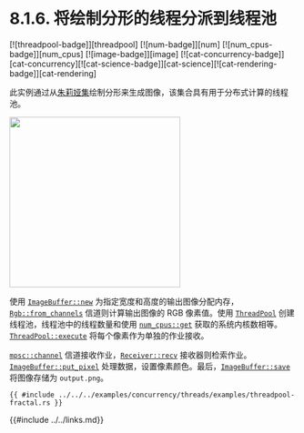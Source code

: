 # 8.1.6. 将绘制分形的线程分派到线程池

[![threadpool-badge]][threadpool] [![num-badge]][num] [![num_cpus-badge]][num_cpus] [![image-badge]][image] [![cat-concurrency-badge]][cat-concurrency][![cat-science-badge]][cat-science][![cat-rendering-badge]][cat-rendering]

此实例通过从[朱莉娅集][Julia set]绘制分形来生成图像，该集合具有用于分布式计算的线程池。

<a href="https://cloud.githubusercontent.com/assets/221000/26546700/9be34e80-446b-11e7-81dc-dd9871614ea1.png"><img src="https://cloud.githubusercontent.com/assets/221000/26546700/9be34e80-446b-11e7-81dc-dd9871614ea1.png" width="300" /></a>

使用 [`ImageBuffer::new`] 为指定宽度和高度的输出图像分配内存，[`Rgb::from_channels`] 信道则计算输出图像的 RGB 像素值。使用 [`ThreadPool`] 创建线程池，线程池中的线程数量和使用 [`num_cpus::get`] 获取的系统内核数相等。[`ThreadPool::execute`] 将每个像素作为单独的作业接收。

[`mpsc::channel`] 信道接收作业，[`Receiver::recv`] 接收器则检索作业。[`ImageBuffer::put_pixel`] 处理数据，设置像素颜色。最后，[`ImageBuffer::save`] 将图像存储为 `output.png`。

```rust,edition2018,no_run
{{ #include ../../../examples/concurrency/threads/examples/threadpool-fractal.rs }}
```

[`ImageBuffer::new`]: https://docs.rs/image/*/image/struct.ImageBuffer.html#method.new
[`ImageBuffer::put_pixel`]: https://docs.rs/image/*/image/struct.ImageBuffer.html#method.put_pixel
[`ImageBuffer::save`]: https://docs.rs/image/*/image/struct.ImageBuffer.html#method.save
[`mpsc::channel`]: https://doc.rust-lang.org/std/sync/mpsc/fn.channel.html
[`num_cpus::get`]: https://docs.rs/num_cpus/*/num_cpus/fn.get.html
[`Receiver::recv`]: https://doc.rust-lang.org/std/sync/mpsc/struct.Receiver.html#method.recv
[`Rgb::from_channels`]: https://docs.rs/image/*/image/struct.Rgb.html#method.from_channels
[`ThreadPool`]: https://docs.rs/threadpool/*/threadpool/struct.ThreadPool.html
[`ThreadPool::execute`]: https://docs.rs/threadpool/*/threadpool/struct.ThreadPool.html#method.execute
[Julia set]: https://en.wikipedia.org/wiki/Julia_set

{{#include ../../links.md}}
